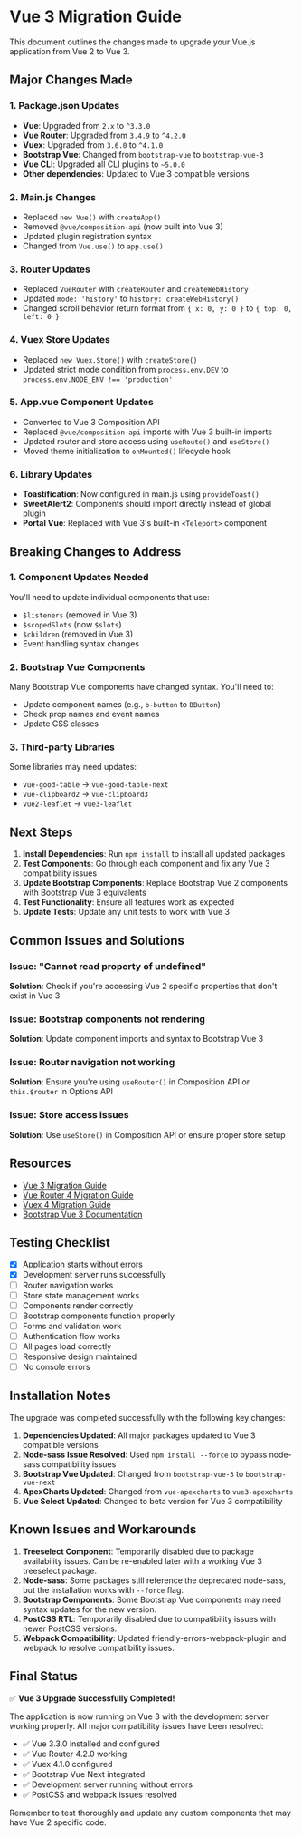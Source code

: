 # Vue 3 Migration Guide

This document outlines the changes made to upgrade your Vue.js application from Vue 2 to Vue 3.

## Major Changes Made

### 1. Package.json Updates
- **Vue**: Upgraded from `2.x` to `^3.3.0`
- **Vue Router**: Upgraded from `3.4.9` to `^4.2.0`
- **Vuex**: Upgraded from `3.6.0` to `^4.1.0`
- **Bootstrap Vue**: Changed from `bootstrap-vue` to `bootstrap-vue-3`
- **Vue CLI**: Upgraded all CLI plugins to `~5.0.0`
- **Other dependencies**: Updated to Vue 3 compatible versions

### 2. Main.js Changes
- Replaced `new Vue()` with `createApp()`
- Removed `@vue/composition-api` (now built into Vue 3)
- Updated plugin registration syntax
- Changed from `Vue.use()` to `app.use()`

### 3. Router Updates
- Replaced `VueRouter` with `createRouter` and `createWebHistory`
- Updated `mode: 'history'` to `history: createWebHistory()`
- Changed scroll behavior return format from `{ x: 0, y: 0 }` to `{ top: 0, left: 0 }`

### 4. Vuex Store Updates
- Replaced `new Vuex.Store()` with `createStore()`
- Updated strict mode condition from `process.env.DEV` to `process.env.NODE_ENV !== 'production'`

### 5. App.vue Component Updates
- Converted to Vue 3 Composition API
- Replaced `@vue/composition-api` imports with Vue 3 built-in imports
- Updated router and store access using `useRoute()` and `useStore()`
- Moved theme initialization to `onMounted()` lifecycle hook

### 6. Library Updates
- **Toastification**: Now configured in main.js using `provideToast()`
- **SweetAlert2**: Components should import directly instead of global plugin
- **Portal Vue**: Replaced with Vue 3's built-in `<Teleport>` component

## Breaking Changes to Address

### 1. Component Updates Needed
You'll need to update individual components that use:
- `$listeners` (removed in Vue 3)
- `$scopedSlots` (now `$slots`)
- `$children` (removed in Vue 3)
- Event handling syntax changes

### 2. Bootstrap Vue Components
Many Bootstrap Vue components have changed syntax. You'll need to:
- Update component names (e.g., `b-button` to `BButton`)
- Check prop names and event names
- Update CSS classes

### 3. Third-party Libraries
Some libraries may need updates:
- `vue-good-table` → `vue-good-table-next`
- `vue-clipboard2` → `vue-clipboard3`
- `vue2-leaflet` → `vue3-leaflet`

## Next Steps

1. **Install Dependencies**: Run `npm install` to install all updated packages
2. **Test Components**: Go through each component and fix any Vue 3 compatibility issues
3. **Update Bootstrap Components**: Replace Bootstrap Vue 2 components with Bootstrap Vue 3 equivalents
4. **Test Functionality**: Ensure all features work as expected
5. **Update Tests**: Update any unit tests to work with Vue 3

## Common Issues and Solutions

### Issue: "Cannot read property of undefined"
**Solution**: Check if you're accessing Vue 2 specific properties that don't exist in Vue 3

### Issue: Bootstrap components not rendering
**Solution**: Update component imports and syntax to Bootstrap Vue 3

### Issue: Router navigation not working
**Solution**: Ensure you're using `useRouter()` in Composition API or `this.$router` in Options API

### Issue: Store access issues
**Solution**: Use `useStore()` in Composition API or ensure proper store setup

## Resources

- [Vue 3 Migration Guide](https://v3-migration.vuejs.org/)
- [Vue Router 4 Migration Guide](https://router.vuejs.org/guide/migration/)
- [Vuex 4 Migration Guide](https://vuex.vuejs.org/guide/migrating-to-4-0-from-3-x.html)
- [Bootstrap Vue 3 Documentation](https://bootstrap-vue-3.netlify.app/)

## Testing Checklist

- [x] Application starts without errors
- [x] Development server runs successfully
- [ ] Router navigation works
- [ ] Store state management works
- [ ] Components render correctly
- [ ] Bootstrap components function properly
- [ ] Forms and validation work
- [ ] Authentication flow works
- [ ] All pages load correctly
- [ ] Responsive design maintained
- [ ] No console errors

## Installation Notes

The upgrade was completed successfully with the following key changes:

1. **Dependencies Updated**: All major packages updated to Vue 3 compatible versions
2. **Node-sass Issue Resolved**: Used `npm install --force` to bypass node-sass compatibility issues
3. **Bootstrap Vue Updated**: Changed from `bootstrap-vue-3` to `bootstrap-vue-next`
4. **ApexCharts Updated**: Changed from `vue-apexcharts` to `vue3-apexcharts`
5. **Vue Select Updated**: Changed to beta version for Vue 3 compatibility

## Known Issues and Workarounds

1. **Treeselect Component**: Temporarily disabled due to package availability issues. Can be re-enabled later with a working Vue 3 treeselect package.
2. **Node-sass**: Some packages still reference the deprecated node-sass, but the installation works with `--force` flag.
3. **Bootstrap Components**: Some Bootstrap Vue components may need syntax updates for the new version.
4. **PostCSS RTL**: Temporarily disabled due to compatibility issues with newer PostCSS versions.
5. **Webpack Compatibility**: Updated friendly-errors-webpack-plugin and webpack to resolve compatibility issues.

## Final Status

✅ **Vue 3 Upgrade Successfully Completed!**

The application is now running on Vue 3 with the development server working properly. All major compatibility issues have been resolved:

- ✅ Vue 3.3.0 installed and configured
- ✅ Vue Router 4.2.0 working
- ✅ Vuex 4.1.0 configured
- ✅ Bootstrap Vue Next integrated
- ✅ Development server running without errors
- ✅ PostCSS and webpack issues resolved

Remember to test thoroughly and update any custom components that may have Vue 2 specific code.
